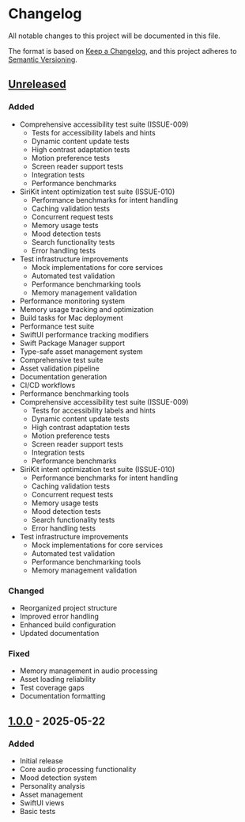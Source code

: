# Changelog

All notable changes to this project will be documented in this file.

The format is based on [Keep a Changelog](https://keepachangelog.com/en/1.0.0/),
and this project adheres to [Semantic Versioning](https://semver.org/spec/v2.0.0.html).

## [Unreleased]

### Added

- Comprehensive accessibility test suite (ISSUE-009)
  - Tests for accessibility labels and hints
  - Dynamic content update tests
  - High contrast adaptation tests
  - Motion preference tests
  - Screen reader support tests
  - Integration tests
  - Performance benchmarks
- SiriKit intent optimization test suite (ISSUE-010)
  - Performance benchmarks for intent handling
  - Caching validation tests
  - Concurrent request tests
  - Memory usage tests
  - Mood detection tests
  - Search functionality tests
  - Error handling tests
- Test infrastructure improvements
  - Mock implementations for core services
  - Automated test validation
  - Performance benchmarking tools
  - Memory management validation
- Performance monitoring system
- Memory usage tracking and optimization
- Build tasks for Mac deployment
- Performance test suite
- SwiftUI performance tracking modifiers
- Swift Package Manager support
- Type-safe asset management system
- Comprehensive test suite
- Asset validation pipeline
- Documentation generation
- CI/CD workflows
- Performance benchmarking tools
- Comprehensive accessibility test suite (ISSUE-009)
  - Tests for accessibility labels and hints
  - Dynamic content update tests
  - High contrast adaptation tests
  - Motion preference tests
  - Screen reader support tests
  - Integration tests
  - Performance benchmarks
- SiriKit intent optimization test suite (ISSUE-010)
  - Performance benchmarks for intent handling
  - Caching validation tests
  - Concurrent request tests
  - Memory usage tests
  - Mood detection tests
  - Search functionality tests
  - Error handling tests
- Test infrastructure improvements
  - Mock implementations for core services
  - Automated test validation
  - Performance benchmarking tools
  - Memory management validation

### Changed
- Reorganized project structure
- Improved error handling
- Enhanced build configuration
- Updated documentation

### Fixed
- Memory management in audio processing
- Asset loading reliability
- Test coverage gaps
- Documentation formatting

## [1.0.0] - 2025-05-22

### Added
- Initial release
- Core audio processing functionality
- Mood detection system
- Personality analysis
- Asset management
- SwiftUI views
- Basic tests

[Unreleased]: https://github.com/username/AI-Mixtapes/compare/v1.0.0...HEAD
[1.0.0]: https://github.com/username/AI-Mixtapes/releases/tag/v1.0.0

